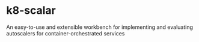 # k8-scalar
An easy-to-use and extensible workbench for implementing and evaluating autoscalers for container-orchestrated services
